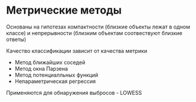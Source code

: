 # Метрические методы

Основаны на гипотезах компактности (близкие объекты лежат в одном классе) и непрерывности (близким объектам 
соотвествуют близкие ответы)

Качество классификации зависит от качества метрики

* Метод ближайших соседей
* Метод окна Парзена 
* Метод потенциалльных функций
* Непараметрическая регрессия

Применяются для обнаружения выбросов - LOWESS